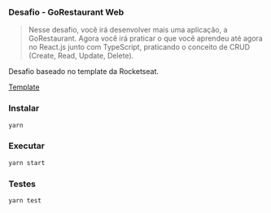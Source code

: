 ### Desafio - GoRestaurant Web

> Nesse desafio, você irá desenvolver mais uma aplicação, a GoRestaurant. Agora você irá praticar o que você aprendeu até agora no React.js junto com TypeScript, praticando o conceito de CRUD (Create, Read, Update, Delete).

Desafio baseado no template da Rocketseat.

[Template](https://github.com/Rocketseat/gostack-template-reactjs-crud)

### Instalar

```js
yarn
```

### Executar

```js
yarn start
```

### Testes

```js
yarn test
```
